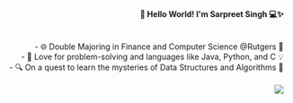 #### <div align="right"> 👋 Hello World! I'm Sarpreet Singh 💻✨‎‎‎‎ </div>‏‏‎
<div align="right"> - 🌐 Double Majoring in Finance and Computer Science @Rutgers 🚀 </div>
<div align="right"> - 🧠 Love for problem-solving and languages like Java, Python, and C 💡 </div>
<div align="right"> - 🔍 On a quest to learn the mysteries of Data Structures and Algorithms 🤖 </div>

<br/>  
<div align="right">
<img src="https://komarev.com/ghpvc/?username=zarpreet&&style=flat-square" align="center" />
</div>  

<!--
**zarpreet/zarpreet** is a ✨ _special_ ✨ repository because its `README.md` (this file) appears on your GitHub profile.

Here are some ideas to get you started:

- 🔭 I’m currently working on ...
- 🌱 I’m currently learning ...
- 👯 I’m looking to collaborate on ...
- 🤔 I’m looking for help with ...
- 💬 Ask me about ...
- 📫 How to reach me: ...
- 😄 Pronouns: ...
- ⚡ Fun fact: ...


-->

